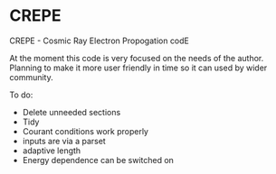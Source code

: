 # CREPE

CREPE - Cosmic Ray Electron Propogation codE

At the moment this code is very focused on the needs of the author.
Planning to make it more user friendly in time so it can used by wider community.

To do:
- Delete unneeded sections  
- Tidy
- Courant conditions work properly
- inputs are via a parset
- adaptive length
- Energy dependence can be switched on
